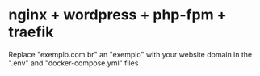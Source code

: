 # nginx + wordpress + php-fpm + traefik 
Replace "exemplo.com.br" an "exemplo" with your website domain in the ".env" and "docker-compose.yml" files